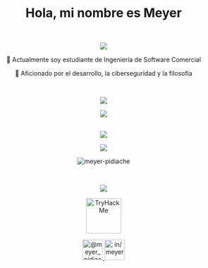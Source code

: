<h1 align="center">Hola, mi nombre es Meyer</h1>
<br/>
<!-- Information -->
<div align="center">
  <p>
    <!-- [Typing SVG](https://readme-typing-svg.herokuapp.com/demo/)-->
    <img 
      src="https://readme-typing-svg.demolab.com?font=Bree+Serif&duration=4500&pause=600&color=FF2525&center=true&vCenter=true&width=460&height=18&lines=Soy+un+desarrollador+muy+curioso%2C+apasionado%2C+y...;%C2%A1Orgullosamente+Colombiano!"
    />
  </p>
  <p>🌱 Actualmente soy estudiante de Ingeniería de Software Comercial</p>
  <p>🔭 Aficionado por el desarrollo, la ciberseguridad y la filosofía</p>
</div>
<br/>
<!-- Tech Stack -->
<div align="center">
  <p>
    <!-- [Typing SVG](https://readme-typing-svg.herokuapp.com/demo/)-->
    <img 
      src="https://readme-typing-svg.demolab.com?font=Bree+Serif&duration=4500&pause=600&color=FF2525&center=true&vCenter=true&repeat=false&width=460&height=18&lines=Tecnolog%C3%ADas+que+m%C3%A1s+conozco"
    />
  </p>
  <p>
    <!-- https://skillicons.dev/ -->
<!--
   [![My Skills](https://skillicons.dev/icons?i=bash,bootstrap,css,django,git,github,html,javascript,linux,postgresql,python#gh-dark-mode-only)](https://github.com/meyer-pidiache#gh-dark-mode-only)
   [![My Skills](https://skillicons.dev/icons?i=bash,bootstrap,css,django,git,github,html,javascript,linux,postgresql,python&theme=light#gh-light-mode-only)](https://github.com/meyer-pidiache#gh-light-mode-only)
-->
    
  </p>  
  <!--Top Languages-->
  <!-- https://github.com/meyer-pidiache/github-readme-stats -->
  <picture>
    <source 
      srcset="https://github-readme-stats-meyer-pidiache.vercel.app/api/top-langs/?username=meyer-pidiache&layout=compact&theme=vue-dark&hide_border=true&include_all_commits=true&count_private=true&langs_count=12&locale=es"
      media="(prefers-color-scheme: dark)"
    />
    <source
      srcset="https://github-readme-stats-meyer-pidiache.vercel.app/api/top-langs/?username=meyer-pidiache&layout=compact&theme=vue&include_all_commits=true&count_private=true&langs_count=12&locale=es"
      media="(prefers-color-scheme: light), (prefers-color-scheme: no-preference)"
    />
    <img 
      src="https://github-readme-stats-meyer-pidiache.vercel.app/api/top-langs/?username=meyer-pidiache&layout=compact&include_all_commits=true&count_private=true&langs_count=12&locale=es"
    />
 </picture>
</div>
<br/>
<!-- Stats -->
<div align="center">
  <p>
    <!-- [Typing SVG](https://readme-typing-svg.herokuapp.com/demo/)-->
    <img 
      src="https://readme-typing-svg.demolab.com?font=Bree+Serif&duration=4500&pause=600&color=FF2525&center=true&vCenter=true&repeat=false&width=460&height=18&lines=Estad%C3%ADsticas"
    />
  </p>
  <p>
    <!-- https://github.com/meyer-pidiache/github-readme-stats -->
    <picture>
      <source   
        srcset="https://github-readme-stats-meyer-pidiache.vercel.app/api?username=meyer-pidiache&show_icons=true&theme=vue-dark&hide_border=true&include_all_commits=true&count_private=true&locale=es&hide_title=true"
        media="(prefers-color-scheme: dark)"
      />
      <source
        srcset="https://github-readme-stats-meyer-pidiache.vercel.app/api?username=meyer-pidiache&show_icons=true&theme=vue&include_all_commits=true&count_private=true&locale=es&hide_title=true"
        media="(prefers-color-scheme: light), (prefers-color-scheme: no-preference)"
      />
      <img 
        src="https://github-readme-stats-meyer-pidiache.vercel.app/api?username=meyer-pidiache&show_icons=true&include_all_commits=true&count_private=true&locale=es&hide_title=true"
      />
    </picture>
  </p>
  <!--User views-->
  <p>
    <!-- https://github.com/antonkomarev/github-profile-views-counter -->
    <img src="https://komarev.com/ghpvc/?username=meyer-pidiache&label=Visualizaciones+del+perfil&color=brightgreen&style=for-the-badge" alt="meyer-pidiache" />
  </p>
</div>
<br/>
<!-- Connect with me -->
<div align="center">
  <p>
    <!-- [Typing SVG](https://readme-typing-svg.herokuapp.com/demo/)-->
    <img 
      src="https://readme-typing-svg.demolab.com?font=Bree+Serif&duration=4500&pause=600&color=FF2525&center=true&vCenter=true&repeat=false&width=460&height=18&lines=Lugares+en+los+que+puedes+encontrarme">
  </p>
  <p>
    <!-- TryHackMe Badge -->
    <a href="https://tryhackme.com/p/meyer.pidiache" target="_blank" rel="noopener noreferrer">
      <!--Self-domain anti GitHub cache-->  
      <img 
        src="https://meyer-s-store.vercel.app/?u=tryhackme-badges.s3.amazonaws.com/meyer.pidiache.png"
        alt="TryHackMe"
        height="80"
      >
  </p>
  <p>
    <!-- Twitter -->
    </a>
        <a href="https://twitter.com/meyer_pidiache" target="_blank">
      <img 
        src="https://skillicons.dev/icons?i=twitter" 
        alt="@meyer_pidiache"
        height="46"
      />
    </a>
    <!-- Linkedin -->
    <a href="https://linkedin.com/in/meyer-pidiache" target="_blank">
      <img 
        src="https://skillicons.dev/icons?i=linkedin" 
        alt="in/meyer-pidiache"
        height="46"
      />
    </a>
  </p>
</div>
